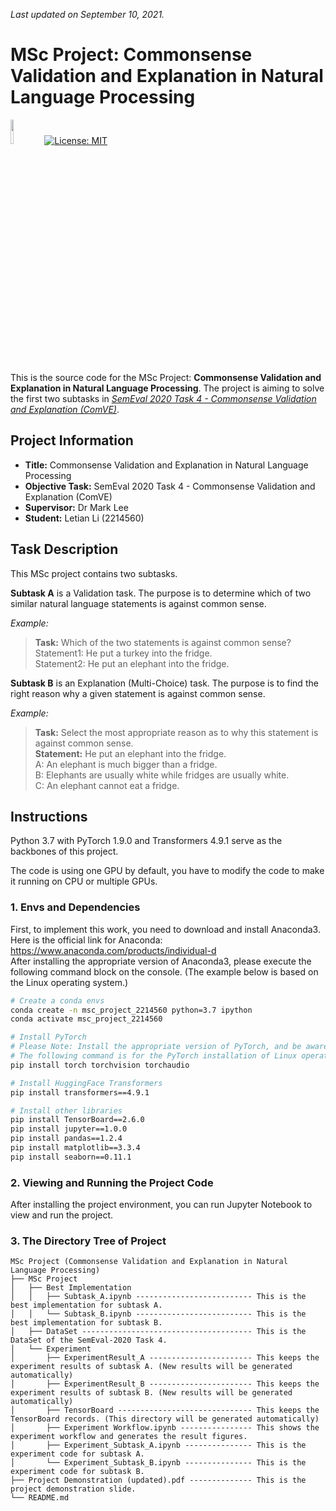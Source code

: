*Last updated on September 10, 2021.*

# MSc Project: Commonsense Validation and Explanation in Natural Language Processing

[<img src="https://raw.githubusercontent.com/pytorch/pytorch/master/docs/source/_static/img/pytorch-logo-dark.png" width="10%">](https://pytorch.org/)
[![License: MIT](https://img.shields.io/badge/License-MIT-yellow.svg)](https://opensource.org/licenses/MIT)   

This is the source code for the MSc Project: **Commonsense Validation and Explanation in Natural Language Processing**. The project is aiming to solve the first two subtasks in [*SemEval 2020 Task 4 - Commonsense Validation and Explanation (ComVE)*](https://competitions.codalab.org/competitions/21080).  



## Project Information
* **Title:** Commonsense Validation and Explanation in Natural Language Processing<br>
* **Objective Task:** SemEval 2020 Task 4 - Commonsense Validation and Explanation (ComVE)<br>
* **Supervisor:** Dr Mark Lee<br>
* **Student:** Letian Li (2214560)



## Task Description
This MSc project contains two subtasks.  

**Subtask A** is a Validation task. The purpose is to determine which of two similar natural language statements is against common sense.

*Example:*  
> **Task:** Which of the two statements is against common sense?  
> Statement1: He put a turkey into the fridge.  
> Statement2: He put an elephant into the fridge. 

**Subtask B** is an Explanation (Multi-Choice) task. The purpose is to find the right reason why a given statement is against common sense.

*Example:*  
> **Task:** Select the most appropriate reason as to why this statement is against common sense.  
> **Statement:** He put an elephant into the fridge.  
> A: An elephant is much bigger than a fridge.  
> B: Elephants are usually white while fridges are usually white.  
> C: An elephant cannot eat a fridge.



## Instructions
Python 3.7 with PyTorch 1.9.0 and Transformers 4.9.1 serve as the backbones of this project.

The code is using one GPU by default, you have to modify the code to make it running on CPU or multiple GPUs.

### 1. Envs and Dependencies
First, to implement this work, you need to download and install Anaconda3. Here is the official link for Anaconda: https://www.anaconda.com/products/individual-d  
After installing the appropriate version of Anaconda3, please execute the following command block on the console. (The example below is based on the Linux operating system.)

```bash
# Create a conda envs
conda create -n msc_project_2214560 python=3.7 ipython
conda activate msc_project_2214560

# Install PyTorch 
# Please Note: Install the appropriate version of PyTorch, and be aware of your operating system and CUDA version. Please check https://pytorch.org/get-started/locally/ 
# The following command is for the PyTorch installation of Linux operating system and CUDA 10.2.
pip install torch torchvision torchaudio

# Install HuggingFace Transformers
pip install transformers==4.9.1

# Install other libraries
pip install TensorBoard==2.6.0
pip install jupyter==1.0.0
pip install pandas==1.2.4
pip install matplotlib==3.3.4
pip install seaborn==0.11.1
```

### 2. Viewing and Running the Project Code
After installing the project environment, you can run Jupyter Notebook to view and run the project.

### 3. The Directory Tree of Project
```
MSc Project (Commonsense Validation and Explanation in Natural Language Processing)
├── MSc Project
│   ├── Best Implementation
│   │   ├── Subtask_A.ipynb -------------------------- This is the best implementation for subtask A.
│   │   └── Subtask_B.ipynb -------------------------- This is the best implementation for subtask B.
│   ├── DataSet -------------------------------------- This is the DataSet of the SemEval-2020 Task 4.
│   └── Experiment
│       ├── ExperimentResult_A ----------------------- This keeps the experiment results of subtask A. (New results will be generated automatically)
│       ├── ExperimentResult_B ----------------------- This keeps the experiment results of subtask B. (New results will be generated automatically)
│       ├── TensorBoard ------------------------------ This keeps the TensorBoard records. (This directory will be generated automatically)
│       ├── Experiment Workflow.ipynb ---------------- This shows the experiment workflow and generates the result figures.
│       ├── Experiment_Subtask_A.ipynb --------------- This is the experiment code for subtask A.
│       └── Experiment_Subtask_B.ipynb --------------- This is the experiment code for subtask B.
├── Project Demonstration (updated).pdf -------------- This is the project demonstration slide.
└── README.md
```
